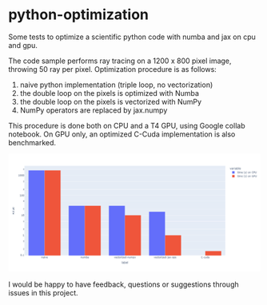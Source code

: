 # python-optimization

Some tests to optimize a scientific python code with numba and jax on cpu and gpu.

The code sample performs ray tracing on a 1200 x 800 pixel image, throwing 50 ray per pixel.
Optimization procedure is as follows:
1) naive python implementation (triple loop, no vectorization)
2) the double loop on the pixels is optimized with Numba
3) the double loop on the pixels is vectorized with NumPy
4) NumPy operators are replaced by jax.numpy

This procedure is done both on CPU and a T4 GPU, using Google collab notebook.
On GPU only, an optimized C-Cuda implementation is also benchmarked.

![Computational time](computational_time.png)

I would be happy to have feedback, questions or suggestions through issues in this project.
